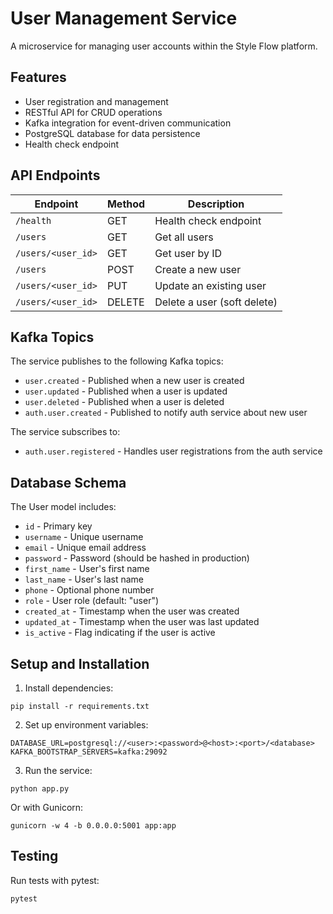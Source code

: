 # User Management Service

A microservice for managing user accounts within the Style Flow platform.

## Features

- User registration and management
- RESTful API for CRUD operations
- Kafka integration for event-driven communication
- PostgreSQL database for data persistence
- Health check endpoint

## API Endpoints

| Endpoint | Method | Description |
|----------|--------|-------------|
| `/health` | GET | Health check endpoint |
| `/users` | GET | Get all users |
| `/users/<user_id>` | GET | Get user by ID |
| `/users` | POST | Create a new user |
| `/users/<user_id>` | PUT | Update an existing user |
| `/users/<user_id>` | DELETE | Delete a user (soft delete) |

## Kafka Topics

The service publishes to the following Kafka topics:
- `user.created` - Published when a new user is created
- `user.updated` - Published when a user is updated
- `user.deleted` - Published when a user is deleted
- `auth.user.created` - Published to notify auth service about new user

The service subscribes to:
- `auth.user.registered` - Handles user registrations from the auth service

## Database Schema

The User model includes:
- `id` - Primary key
- `username` - Unique username
- `email` - Unique email address
- `password` - Password (should be hashed in production)
- `first_name` - User's first name
- `last_name` - User's last name
- `phone` - Optional phone number
- `role` - User role (default: "user")
- `created_at` - Timestamp when the user was created
- `updated_at` - Timestamp when the user was last updated
- `is_active` - Flag indicating if the user is active

## Setup and Installation

1. Install dependencies:
```
pip install -r requirements.txt
```

2. Set up environment variables:
```
DATABASE_URL=postgresql://<user>:<password>@<host>:<port>/<database>
KAFKA_BOOTSTRAP_SERVERS=kafka:29092
```

3. Run the service:
```
python app.py
```

Or with Gunicorn:
```
gunicorn -w 4 -b 0.0.0.0:5001 app:app
```

## Testing

Run tests with pytest:
```
pytest
``` 